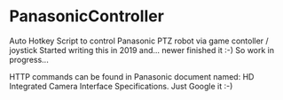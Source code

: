 # PanasonicController
Auto Hotkey Script to control Panasonic PTZ robot via game contoller / joystick
Started writing this in 2019 and... newer finished it :-) So work in progress...

HTTP commands can be found in Panasonic document named: HD Integrated Camera Interface Specifications.
Just Google it :-) 
